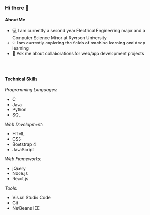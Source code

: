 ### Hi there 👋

<h4><strong>About Me</strong></h4>
<ul>
<li>💻 I am currently a second year Electrical Engineering major and a Computer Science Minor at Ryerson University</li>
<li>💡 I am currently exploring the fields of machine learning and deep learning</li>
<li>💬 Ask me about collaborations for web/app development projects</li>
</ul>

<br><h4 style="margin-top:2.5em;"><strong>Technical Skills</strong></h4>

</p><i>Programming Languages:</i>
<ul>
<li>C</li>
<li>Java</li>
<li>Python</li>
<li>SQL</li>
</ul>
</p>

</p><i>Web Development:</i>
<ul>
<li>HTML</li>
<li>CSS</li>
<li>Bootstrap 4</li>
<li>JavaScript</li>
</ul>
</p>

</p><i>Web Frameworks:</i>
<ul>
<li>jQuery</li>
<li>Node.js</li>
<li>React.js</li>
</ul>
</p>

</p><i>Tools:</i>
<ul>
<li>Visual Studio Code</li>
<li>Git</li>
<li>NetBeans IDE</li>
</ul>
</p>

